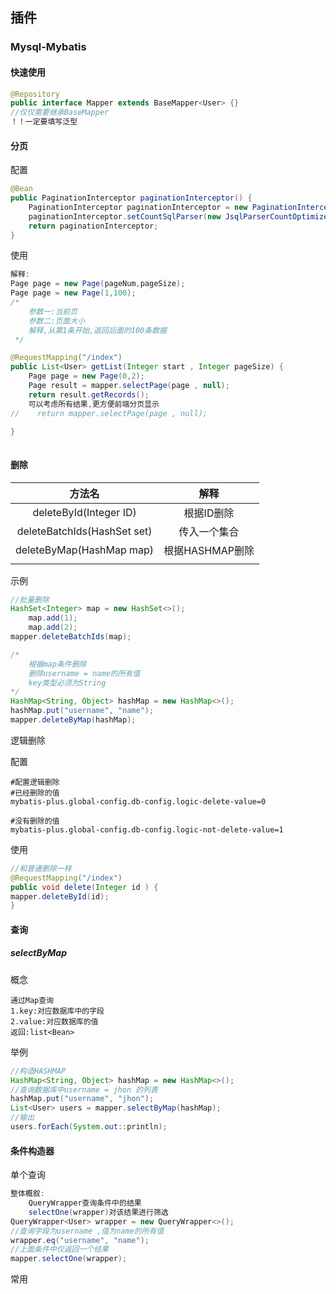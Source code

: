 ## 插件

### Mysql-Mybatis

#### 快速使用

```JAVA
@Repository
public interface Mapper extends BaseMapper<User> {}
//仅仅需要继承BaseMapper
！！一定要填写泛型
```

#### 分页

配置

```Java
@Bean
public PaginationInterceptor paginationInterceptor() {
    PaginationInterceptor paginationInterceptor = new PaginationInterceptor();
    paginationInterceptor.setCountSqlParser(new JsqlParserCountOptimize(true));
    return paginationInterceptor;
}
```

使用

```java
解释:
Page page = new Page(pageNum,pageSize);
Page page = new Page(1,100);
/*
  	参数一:当前页
  	参数二:页面大小
  	解释,从第1条开始,返回后面的100条数据
 */

@RequestMapping("/index")
public List<User> getList(Integer start , Integer pageSize) {
    Page page = new Page(0,2);
    Page result = mapper.selectPage(page , null);
    return result.getRecords();
	可以考虑所有结果,更方便前端分页显示
//    return mapper.selectPage(page , null);
    
}



```

#### 删除

|           方法名            |      解释       |
| :-------------------------: | :-------------: |
|   deleteById(Integer  ID)   |   根据ID删除    |
| deleteBatchIds(HashSet set) |  传入一个集合   |
|  deleteByMap(HashMap map)   | 根据HASHMAP删除 |
|                             |                 |

示例

```java
//批量删除
HashSet<Integer> map = new HashSet<>();
    map.add(1);
    map.add(2);
mapper.deleteBatchIds(map);

/*
	根据map条件删除
	删除username = name的所有值
	key类型必须为String
*/
HashMap<String, Object> hashMap = new HashMap<>();
hashMap.put("username", "name");
mapper.deleteByMap(hashMap);
```

逻辑删除

配置

```
#配置逻辑删除
#已经删除的值
mybatis-plus.global-config.db-config.logic-delete-value=0

#没有删除的值
mybatis-plus.global-config.db-config.logic-not-delete-value=1
```

使用

```java
//和普通删除一样
@RequestMapping("/index")
public void delete(Integer id ) {
mapper.deleteById(id);
}
```



#### 查询

##### selectByMap

概念

```
通过Map查询
1.key:对应数据库中的字段
2.value:对应数据库的值
返回:list<Bean>
```

举例

```JAVA
//构造HASHMAP
HashMap<String, Object> hashMap = new HashMap<>();
//查询数据库中username = jhon 的列表
hashMap.put("username", "jhon");
List<User> users = mapper.selectByMap(hashMap);
//输出
users.forEach(System.out::println);
```

#### 条件构造器

单个查询

```java
整体概叙:
	QueryWrapper查询条件中的结果
	selectOne(wrapper)对该结果进行筛选
QueryWrapper<User> wrapper = new QueryWrapper<>();
//查询字段为username ,值为name的所有值
wrapper.eq("username", "name");
//上面条件中仅返回一个结果
mapper.selectOne(wrapper);
```

常用

```

```

